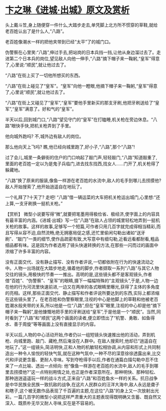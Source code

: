 # [卞之琳《进城·出城》原文及赏析](https://www.vrrw.net/wx/15040.html)

头上戴斗笠,身上随便穿一件什么,大踏步走去,单凭脚上北方所不惯穿的草鞋,就给老百姓认出了是什么人,“八路”。

老百姓像潮水一样的把他夹带到已经“太平”了的城门口。

伪警察在心里笑:“八路”,伸过手去,把站岗的日本兵挡一挡,让他从身边溜过去了。走进第二个日本兵的岗位,望见敌人向他一伸手,“八路”摘下帽子来一鞠躬,“皇军”得意了,心里说:“顺民”,就让他过去了。

“八路”在街上买了一切他所想买的东西。

“八路”在街上碰见了“皇军”。“皇军”向他一瞪眼,他摘下帽子来一鞠躬,“皇军”得意了,心里说“顺民”,就让他过去了。

“八路”在街上又碰见了“皇军”,“皇军”要他手里新买的那支牙刷,他把牙刷送给了“皇军”,“皇军”满意了。好和气的“皇军”。

半天以后,回到城门口,“八路”望见守门的“皇军”在打瞌睡,机关枪在旁边休息。“八路”眼快手快,把机关枪弄到了手里。

他向城外跑吗? 不,城外边有敌人的岗位。

那么他向天上飞吗? 瞧,他已经向城里跑了,好小子,“八路”,那个“八路”!

过了会儿,城里一条僻街的住户的门口响起了敲门声,轻轻敲门,“八路”知道敲重了,里面的老百姓一定以为是鬼子兵临门,进去找东找西,找女人……门开了,机关枪得了躲藏地。

“八路”换了原来的服装,像鱼一样游在老百姓的水流中,敌人的毛手到哪儿去捞摸他? 敌人开始搜索了,他开始逍遥自在地玩了。

一个礼拜了?十天了? 走吧! “八路”借一辆运菜的大车把机关枪运出城门,心里想:“还上算,一支牙刷换一挺机关枪。”



【赏析】 微型小说要写得“微”,就要把笔墨用得极俭省、极经济,使字面上的内容具有最丰富的内涵。《进城·出城》写一位“八路”在敌人占领的城里轻松地弄到一挺机关枪的故事。这样的故事,足够写一个短篇,可作者只用几百字就完成得相当精彩,而且写得从容不迫,自然流畅,绝无拥塞局促之感,还忙里偷闲勾勒出诸如“送牙刷”、“敲门”一类的细节,使作品疏密有致,大写意中有细勾勒,近看远看都耐看,粗品细品都有味。这是因为作者选用了镜头快速转换的方法,在那些一闪而过的画面中浓缩了许多丰富的内容。

没有正面交代、没有静止描写、没有作者评说,一切都依附在行为的快速流动之中。人物一出场就在大踏步地走,循着他的脚步,作者撷取一系列“八路”与其它人物交往的镜头,用极快的节奏一一推出。高明的是,这些镜头都不是客观镜头,作者借“百姓”、“伪警察”、“皇军”的眼睛,摄下一幅幅特殊的“主观镜头”,于是,人物一边在他的行为河流里快速前进,一边又在两岸的各式眼睛里曝光,获得了主体的多角度的亮相。这样,那些正面交代、静止描写和作者评说所要达到的东西,实际上都浓缩在这些镜头里了。在老百姓和伪警察眼里,注视的中心是他脚上的草鞋和他被老百姓潮水般夹带的关系,所以他是一位“八路”,但在“皇军”眼里,注视的中心却是他“摘下帽子来一鞠躬”,是他慷慨地把手里的牙刷送给“皇军”,于是他是一个“顺民”。当然,同时看到了“八路”和“顺民”这两个画面的读者,便立即悟出了“机警、勇敢、如鱼得水、善于周旋”等等画面上没有直接显示的内容。

半天以后,人物的中心活动开始,作者仍以一组短镜头快速推出他的活动，弄到机枪、向城里跑、敲门、藏枪,然后淹没在人群中。在敌人搜索时,他却已“逍遥自在地玩了。”这一组镜头,简洁明快,正和人物的机敏轻松相协调,从内容和形式上共同制造出一种令人愉悦的轻快气氛,就在这种气氛中,一种不尽的深意徐徐透露出来,比交代和评说更含蓄、更耐人寻味。写到夺枪得手以后,作者在通篇白描勾勒中忍不住来了一点比喻、透出一点倾向: 他“像鱼一样游在老百姓的水流中,敌人的毛手到哪里去捞摸他?”这一点特别用情之处,也正是作者深意所在。那种明快、那种轻松、那种逍逍遥遥玩一样的战斗方式,正来自“八路”和百姓鱼水一样的关系。抗日战争是中华民族全民族一致抗敌的战争,在这片人民群众的汪洋大海中,敌人永远是聋子和瞎子,这个被无数作品表现了千百遍的主题,在这位“八路”的身上又一次放射出光彩。一篇几百字的微型小说把这样严肃重大的主题表现得既明确又含蓄、既自然又深入、既质朴无华又耐人寻味,实在是不容易的。

